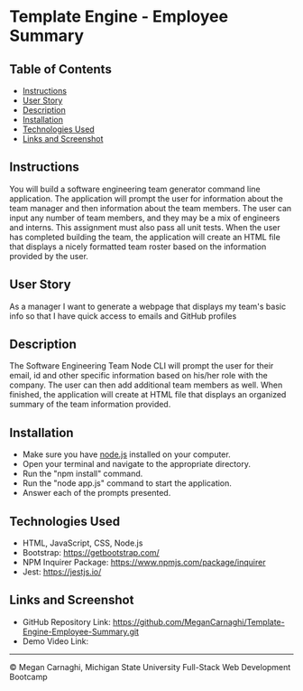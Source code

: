 # Template Engine - Employee Summary

## Table of Contents
* [Instructions](#instructions)
* [User Story](#user-story)
* [Description](#description)
* [Installation](#installation)
* [Technologies Used](#technologies-used)
* [Links and Screenshot](#links-and-screenshot)


## Instructions
You will build a software engineering team generator command line application. The application will prompt the user for information about the team manager and then information about the team members. The user can input any number of team members, and they may be a mix of engineers and interns. This assignment must also pass all unit tests. When the user has completed building the team, the application will create an HTML file that displays a nicely formatted team roster based on the information provided by the user.

## User Story
As a manager
I want to generate a webpage that displays my team's basic info
so that I have quick access to emails and GitHub profiles

## Description
The Software Engineering Team Node CLI will prompt the user for their email, id and other specific information based on his/her role with the company. The user can then add additional team members as well. When finished, the application will create at HTML file that displays an organized summary of the team information provided.

## Installation
* Make sure you have [node.js](https://nodejs.org/en/download/) installed on your computer.
* Open your terminal and navigate to the appropriate directory.
* Run the "npm install" command.
* Run the "node app.js" command to start the application.
* Answer each of the prompts presented.

## Technologies Used
* HTML, JavaScript, CSS, Node.js
* Bootstrap: https://getbootstrap.com/
* NPM Inquirer Package: https://www.npmjs.com/package/inquirer
* Jest: https://jestjs.io/

## Links and Screenshot
* GitHub Repository Link: https://github.com/MeganCarnaghi/Template-Engine-Employee-Summary.git
* Demo Video Link:






- - -
© Megan Carnaghi, Michigan State University Full-Stack Web Development Bootcamp

